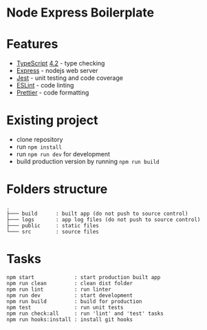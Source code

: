 # Node Express Boilerplate

# Features
- [TypeScript][typescript] [4.2][typescript-4-2] - type checking
- [Express][express] - nodejs web server
- [Jest][jest] - unit testing and code coverage
- [ESLint][eslint] - code linting
- [Prettier][prettier] - code formatting

# Existing project
- clone repository
- run `npm install`
- run `npm run dev` for development
- build production version by running `npm run build`

# Folders structure
```
.
├─── build      : built app (do not push to source control)
├─── logs       : app log files (do not push to source control)
├─── public     : static files
└─── src        : source files
```

# Tasks
```
npm start             : start production built app
npm run clean         : clean dist folder
npm run lint          : run linter
npm run dev           : start development
npm run build         : build for production
npm test              : run unit tests
npm run check:all     : run 'lint' and 'test' tasks
npm run hooks:install : install git hooks
```

[typescript]: https://www.typescriptlang.org/
[typescript-4-2]: https://www.typescriptlang.org/docs/handbook/release-notes/typescript-4-2.html
[jest]: https://facebook.github.io/jest/
[eslint]: https://github.com/eslint/eslint
[prettier]: https://prettier.io
[express]: https://expressjs.com/